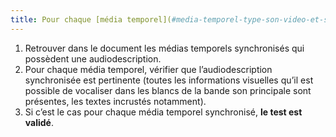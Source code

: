 ```yaml
---
title: Pour chaque [média temporel](#media-temporel-type-son-video-et-synchronise) synchronisé ayant une [audiodescription](#audiodescription-synchronisee-media-temporel) synchronisée, celle-ci est-elle pertinente ?
---
```


1. Retrouver dans le document les médias temporels synchronisés qui possèdent une audiodescription.
2. Pour chaque média temporel, vérifier que l’audiodescription synchronisée est pertinente (toutes les informations visuelles qu’il est possible de vocaliser dans les blancs de la bande son principale sont présentes, les textes incrustés notamment).
3. Si c’est le cas pour chaque média temporel synchronisé, **le test est validé**.
